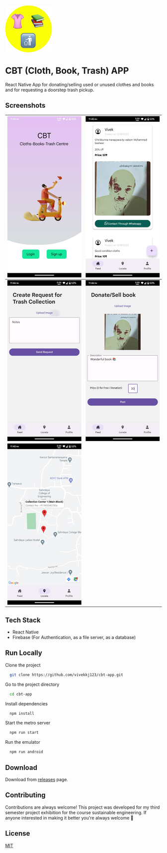 
![Logo](./doc/logo.png)


# CBT (Cloth, Book, Trash) APP 

React Native App for donating/selling used or unused clothes and books and for requesting a doorstep trash pickup.

## Screenshots

| ![Screenshot 1](./doc/1.jpeg)| ![Screenshot 2](./doc/2.jpeg) |
| --------------------------------------- | --------------------------------------- |
| ![Screenshot 3](./doc/3.jpeg) | ![Screenshot 4](./doc/4.jpeg)| 
| ![Screenshot 5](./doc/5.jpeg)|




## Tech Stack

- React Native
- Firebase (For Authentication, as a file server, as a database)


## Run Locally

Clone the project

```bash
  git clone https://github.com/vivekkj123/cbt-app.git
```

Go to the project directory

```bash
  cd cbt-app
```

Install dependencies

```bash
  npm install
```

Start the metro server

```bash
  npm run start
```

Run the emulator

```bash
  npm run android
```


## Download

Download from [releases](https://github.com/vivekkj123/cbt-app/releases) page.


## Contributing

Contributions are always welcome! This project was developed for my third semester project exhibition for the course sustainable engineering. If anyone interested in making it better you're always welcome 🤗


## License

[MIT](https://choosealicense.com/licenses/mit/)

